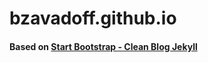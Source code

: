 # bzavadoff.github.io

#### Based on [Start Bootstrap - Clean Blog Jekyll](https://github.com/BlackrockDigital/startbootstrap-clean-blog-jekyll)
